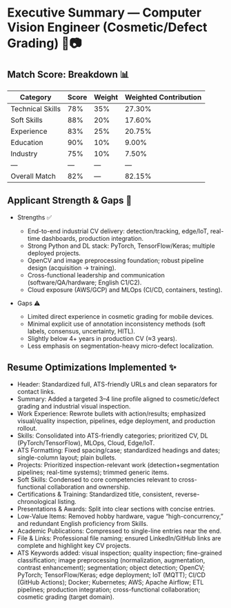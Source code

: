 # Executive Summary — Computer Vision Engineer (Cosmetic/Defect Grading) 🧠📷

## Match Score: Breakdown 📊
| Category                            | Score | Weight | Weighted Contribution |
|-------------------------------------|-------|--------|-----------------------|
| Technical Skills                    | 78%   | 35%    | 27.30%                |
| Soft Skills                         | 88%   | 20%    | 17.60%                |
| Experience                          | 83%   | 25%    | 20.75%                |
| Education                           | 90%   | 10%    | 9.00%                 |
| Industry                            | 75%   | 10%    | 7.50%                 |
| —                                   | —     | —      | —                     |
| Overall Match                       | 82%   | —      | 82.15%                |

## Applicant Strength & Gaps 🔎
- Strengths ✅
  - End-to-end industrial CV delivery: detection/tracking, edge/IoT, real-time dashboards, production integration.
  - Strong Python and DL stack: PyTorch, TensorFlow/Keras; multiple deployed projects.
  - OpenCV and image preprocessing foundation; robust pipeline design (acquisition → training).
  - Cross-functional leadership and communication (software/QA/hardware; English C1/C2).
  - Cloud exposure (AWS/GCP) and MLOps (CI/CD, containers, testing).

- Gaps ⚠️
  - Limited direct experience in cosmetic grading for mobile devices.
  - Minimal explicit use of annotation inconsistency methods (soft labels, consensus, uncertainty, HITL).
  - Slightly below 4+ years in production CV (≈3 years).
  - Less emphasis on segmentation-heavy micro-defect localization.

## Resume Optimizations Implemented ✨
- Header: Standardized full, ATS-friendly URLs and clean separators for contact links.
- Summary: Added a targeted 3–4 line profile aligned to cosmetic/defect grading and industrial visual inspection.
- Work Experience: Rewrote bullets with action/results; emphasized visual/quality inspection, pipelines, edge deployment, and production rollout.
- Skills: Consolidated into ATS-friendly categories; prioritized CV, DL (PyTorch/TensorFlow), MLOps, Cloud, Edge/IoT.
- ATS Formatting: Fixed spacing/case; standardized headings and dates; single-column layout; plain bullets.
- Projects: Prioritized inspection-relevant work (detection+segmentation pipelines; real-time systems); trimmed generic items.
- Soft Skills: Condensed to core competencies relevant to cross-functional collaboration and ownership.
- Certifications & Training: Standardized title, consistent, reverse-chronological listing.
- Presentations & Awards: Split into clear sections with concise entries.
- Low-Value Items: Removed hobby hardware, vague “high-concurrency,” and redundant English proficiency from Skills.
- Academic Publications: Compressed to single-line entries near the end.
- File & Links: Professional file naming; ensured LinkedIn/GitHub links are complete and highlight key CV projects.
- ATS Keywords added: visual inspection; quality inspection; fine-grained classification; image preprocessing (normalization, augmentation, contrast enhancement); segmentation; object detection; OpenCV; PyTorch; TensorFlow/Keras; edge deployment; IoT (MQTT); CI/CD (GitHub Actions); Docker; Kubernetes; AWS; Apache Airflow; ETL pipelines; production integration; cross-functional collaboration; cosmetic grading (target domain).